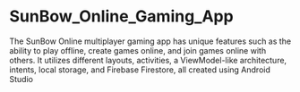 # SunBow_Online_Gaming_App
The SunBow Online multiplayer gaming app has unique features such as the ability to play offline, create games online, and join games online with others. It utilizes different layouts, activities, a ViewModel-like architecture, intents, local storage, and Firebase Firestore, all created using Android Studio
